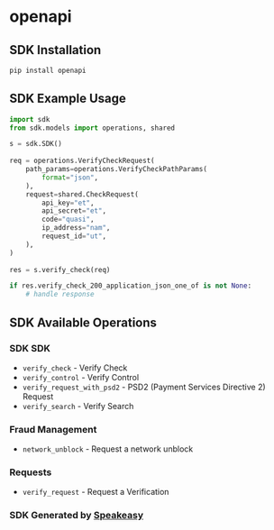 # openapi

<!-- Start SDK Installation -->
## SDK Installation

```bash
pip install openapi
```
<!-- End SDK Installation -->

## SDK Example Usage
<!-- Start SDK Example Usage -->
```python
import sdk
from sdk.models import operations, shared

s = sdk.SDK()
    
req = operations.VerifyCheckRequest(
    path_params=operations.VerifyCheckPathParams(
        format="json",
    ),
    request=shared.CheckRequest(
        api_key="et",
        api_secret="et",
        code="quasi",
        ip_address="nam",
        request_id="ut",
    ),
)
    
res = s.verify_check(req)

if res.verify_check_200_application_json_one_of is not None:
    # handle response
```
<!-- End SDK Example Usage -->

<!-- Start SDK Available Operations -->
## SDK Available Operations

### SDK SDK

* `verify_check` - Verify Check
* `verify_control` - Verify Control
* `verify_request_with_psd2` - PSD2 (Payment Services Directive 2) Request
* `verify_search` - Verify Search

### Fraud Management

* `network_unblock` - Request a network unblock

### Requests

* `verify_request` - Request a Verification

<!-- End SDK Available Operations -->

### SDK Generated by [Speakeasy](https://docs.speakeasyapi.dev/docs/using-speakeasy/client-sdks)
